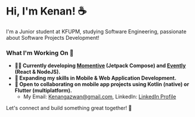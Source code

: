 # Hi, I'm Kenan! ☕

I'm a Junior student at KFUPM, studying Software Engineering, passionate about Software Projects Development!


### What I'm Working On 🍵
- **🧑‍💻 Currently developing [Momentive](https://github.com/KenanKaddoura/momentive-v1-jetpack-compose) (Jetpack Compose) and [Evently](https://github.com/KenanKaddoura/Evently-v1-webApp-react) (React & NodeJS).**
- **🚀 Expanding my skills in Mobile & Web Application Development.**
- **🤝 Open to collaborating on mobile app projects using Kotlin (native) or Flutter (multiplatform).**
  - My Email: Kenangazwan@gmail.com, LinkedIn: [LinkedIn Profile](https://www.linkedin.com/in/kenan-kaddoura-21b438256)

Let's connect and build something great together! 🚀




<!--
**KenanKaddoura/KenanKaddoura** is a ✨ _special_ ✨ repository because its `README.md` (this file) appears on your GitHub profile.

Here are some ideas to get you started:

- 🔭 I’m currently working on ...
- 🌱 I’m currently learning ...
- 👯 I’m looking to collaborate on ...
- 🤔 I’m looking for help with ...
- 💬 Ask me about ...
- 📫 How to reach me: ...
- 😄 Pronouns: ...
- ⚡ Fun fact: ...
-->

